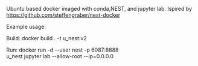 Ubuntu based docker imaged with conda,NEST, and jupyter lab.
Ispired by https://github.com/steffengraber/nest-docker

Example usage: 

Build: docker build . -t u_nest:v2

Run:
docker run -d --user nest  -p 6087:8888 \
 u_nest jupyter lab --allow-root --ip=0.0.0.0
